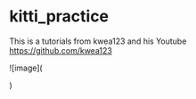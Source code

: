 # kitti_practice
This is a tutorials from  kwea123 and his Youtube https://github.com/kwea123


![image](<blockquote class="imgur-embed-pub" lang="en" data-id="a/vKvFgBM" data-context="false" ><a href="//imgur.com/a/vKvFgBM"></a></blockquote><script async src="//s.imgur.com/min/embed.js" charset="utf-8"></script>)

